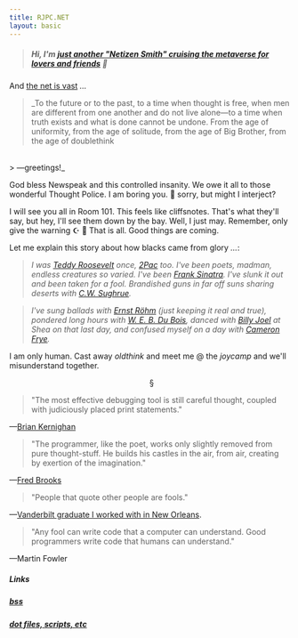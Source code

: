 ```yaml
---
title: RJPC.NET
layout: basic
---
```


> ##### Hi, I'm <a href="mailto:ryan@rjpc.net" rel="me"> just another "Netizen Smith" cruising the metaverse for lovers and friends</a> <span>&#x1F647;</span> 

And [the net is vast](https://www.youtube.com/watch?v=SvC4chsgx0c) _<span>&#8230;</span>_

> _To the future or to the past, to a time when thought is free, when men are different from one another and do not live alone<span>&mdash;</span>to a time when truth exists and what is done cannot be undone. From the age of uniformity, from the age of solitude, from the age of Big Brother, from the age of doublethink
<br>
> <span>&mdash;</span>greetings!_

God bless Newspeak and this controlled insanity. We owe it all to those wonderful Thought Police. I am boring you. <span>&#x1F927;</span> sorry, but might I interject?

I will see you all in Room 101. This feels like cliffsnotes. That's what they'll say, but hey, I'll see them down by the bay. Well, I just may. Remember, only give the warning <span>&#x262A; &#x1F54C;</span> That is all. Good things are coming.

Let me explain this story about how blacks came from glory _<span>&#8230;</span>_:

> _I was [Teddy Roosevelt](https://en.wikipedia.org/wiki/The_Rise_of_Theodore_Roosevelt) once, [2Pac](https://www.youtube.com/watch?v=GTFo0VKnNZY) too. I've been poets, madman, endless creatures so varied. I've been [Frank Sinatra](https://www.youtube.com/watch?v=R1_GHY7Sydc). I've slunk it out and been taken for a fool. Brandished guns in far off suns sharing deserts with [C.W. Sughrue](https://en.wikipedia.org/wiki/James_Crumley)._

> _I've sung ballads with [Ernst R<span>&ouml;</span>hm](https://en.wikipedia.org/wiki/Ernst_R%C3%B6hm) (just keeping it real and true), pondered long hours with [W. E. B. Du Bois](https://en.wikipedia.org/wiki/W._E._B._Du_Bois), danced with [Billy Joel](https://www.youtube.com/watch?v=5xgjtm4_M20) at Shea on that last day, and confused myself on a day with [Cameron Frye](https://www.youtube.com/watch?v=StUpDf_LA5g)._ 

I am only human. Cast away _oldthink_ and meet me @ the _joycamp_ and we'll misunderstand together.

<span style="margin: 50%;">&#167;</span>

>"The most effective debugging tool is still careful thought, coupled with judiciously placed print statements."

<span>&mdash;</span>[Brian Kernighan](https://en.wikipedia.org/wiki/Brian_Kernighan)

>"The programmer, like the poet, works only slightly removed from pure thought-stuff. He builds his castles in the air, from air, creating by exertion of the imagination."

<span>&mdash;</span>[Fred Brooks](https://en.wikipedia.org/wiki/Fred_Brooks)

>"People that quote other people are fools."

<span>&mdash;</span>[Vanderbilt graduate I worked with in New Orleans](https://en.wikipedia.org/wiki/Mephistopheles).

>"Any fool can write code that a computer can understand. Good programmers write code that humans can understand."

<span>&mdash;</span>Martin Fowler

##### Links

##### [bss](https://git.sr.ht/~rjpcasalino/bss)

##### [dot files, scripts, etc](https://git.sr.ht/~rjpcasalino/Shangri-la)
